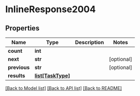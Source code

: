 # InlineResponse2004

## Properties

Name | Type | Description | Notes
------------ | ------------- | ------------- | -------------
**count** | **int** |  | 
**next** | **str** |  | [optional] 
**previous** | **str** |  | [optional] 
**results** | [**list[TaskType]**](TaskType.md) |  | 

[[Back to Model list]](../#documentation-for-models) [[Back to API list]](../#documentation-for-api-endpoints) [[Back to README]](../)


